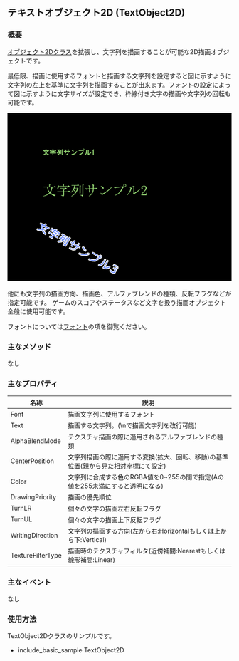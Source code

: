 ﻿## テキストオブジェクト2D (TextObject2D)

### 概要

[オブジェクト2Dクラス](./Object2D.md)を拡張し、文字列を描画することが可能な2D描画オブジェクトです。

最低限、描画に使用するフォントと描画する文字列を設定すると図に示すように文字列の左上を基準に文字列を描画することが出来ます。フォントの設定によって図に示すように文字サイズが設定でき、枠線付き文字の描画や文字列の回転も可能です。

![テキスト](img/TextObject2D.png)

他にも文字列の描画方向、描画色、アルファブレンドの種類、反転フラグなどが指定可能です。
ゲームのスコアやステータスなど文字を扱う描画オブジェクト全般に使用可能です。

フォントについては[フォント](../Graphics/Font.md)の項を御覧ください。

### 主なメソッド

なし

### 主なプロパティ

| 名称 | 説明 |
|---|---|
| Font | 描画文字列に使用するフォント |
| Text | 描画する文字列。(\nで描画文字列を改行可能) |
| AlphaBlendMode | テクスチャ描画の際に適用されるアルファブレンドの種類 |
| CenterPosition | 文字列描画の際に適用する変換(拡大、回転、移動)の基準位置(親から見た相対座標にて設定) |
| Color | 文字列に合成する色のRGBA値を0~255の間で指定(Aの値を255未満にすると透明になる)|
| DrawingPriority | 描画の優先順位|
| TurnLR | 個々の文字の描画左右反転フラグ|
| TurnUL | 個々の文字の描画上下反転フラグ|
| WritingDirection | 文字列の描画する方向(左から右:Horizontalもしくは上から下:Vertical) |
| TextureFilterType | 描画時のテクスチャフィルタ(近傍補間:Nearestもしくは線形補間:Linear) |

### 主なイベント

なし

### 使用方法

TextObject2Dクラスのサンプルです。

* include_basic_sample TextObject2D

